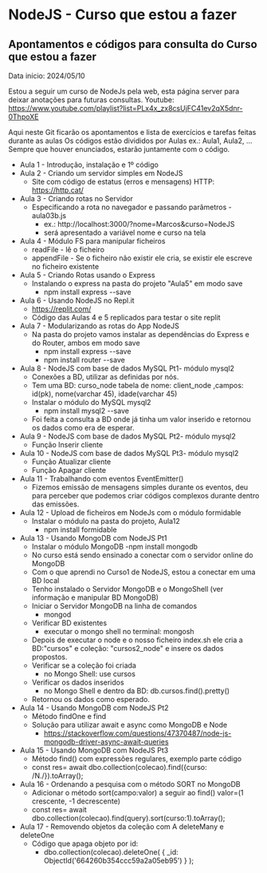 # NodeJS - Curso que estou a fazer


## Apontamentos e códigos para consulta do Curso que estou a fazer
Data início: 2024/05/10

Estou a seguir um curso de NodeJs pela web, esta página server para deixar anotações para futuras consultas.
Youtube: https://www.youtube.com/playlist?list=PLx4x_zx8csUjFC41ev2qX5dnr-0ThpoXE

Aqui neste Git ficarão os apontamentos e lista de exercícios e tarefas feitas durante as aulas
Os códigos estão divididos por Aulas ex.: Aula1, Aula2, ...
Sempre que houver enunciados, estarão juntamente com o código.

- Aula 1 - Introdução, instalação e 1º código
- Aula 2 - Criando um servidor simples em NodeJS
    - Site com código de estatus (erros e mensagens) HTTP: https://http.cat/
- Aula 3 - Criando rotas no Servidor
    - Especificando a rota no navegador e passando parâmetros - aula03b.js
        - ex.: http://localhost:3000/?nome=Marcos&curso=NodeJS
        - será apresentado a variável nome e curso na tela
- Aula 4 - Módulo FS para manipular ficheiros
    - readFile - lê o ficheiro
    - appendFile - Se o ficheiro não existir ele cria, se existir ele escreve no ficheiro existente
- Aula 5 - Criando Rotas usando o Express
    - Instalando o express na pasta do projeto "Aula5" em modo save
        - npm install express --save
- Aula 6 - Usando NodeJS no Repl.it
    - https://replit.com/
    - Código das Aulas 4 e 5 replicados para testar o site replit
- Aula 7 - Modularizando as rotas do App NodeJS
    - Na pasta do projeto vamos instalar as dependências do Express e do Router, ambos em modo save
        - npm install express --save
        - npm install router --save
- Aula 8 - NodeJS com base de dados MySQL Pt1- módulo mysql2
    - Conexões a BD, utilizar as definidas por nós.
    - Tem uma BD: curso_node tabela de nome: client_node ,campos: id(pk), nome(varchar 45), idade(varchar 45)
    - Instalar o módulo do MySQL mysql2
        - npm install mysql2 --save
    - Foi feita a consulta a BD onde já tinha um valor inserido e retornou os dados como era de esperar.
- Aula 9 - NodeJS com base de dados MySQL Pt2- módulo mysql2
    - Função Inserir cliente
- Aula 10 - NodeJS com base de dados MySQL Pt3- módulo mysql2
    - Função Atualizar cliente
    - Função Apagar cliente
- Aula 11 - Trabalhando com eventos EventEmitter()
    - Fizemos emissão de mensagens simples durante os eventos, deu para perceber que podemos criar códigos complexos durante dentro das emissões.
- Aula 12 -  Upload de ficheiros em NodeJs com  o módulo formidable
    - Instalar o módulo na pasta do projeto, Aula12
        - npm install formidable
- Aula 13 - Usando MongoDB com NodeJS Pt1
    - Instalar o módulo MongoDB
        -npm install mongodb
    - No curso está sendo ensinado a conectar com o servidor online do MongoDB
    - Com o que aprendi no Curso1 de NodeJS, estou a conectar em uma BD local
    - Tenho instalado o Servidor MongoDB e o MongoShell (ver informação e manipular BD MongoDB)
    - Iniciar o Servidor MongoDB na linha de comandos
        - mongod
    - Verificar BD existentes
        - executar o mongo shell no terminal: mongosh
    - Depois de executar o node e o nosso ficheiro index.sh ele cria a BD:"cursos" e coleção: "cursos2_node" e insere os dados propostos.
    - Verificar se a coleção foi criada
        - no Mongo Shell: use cursos
    - Verificar os dados inseridos
        - no Mongo Shell e dentro da BD: db.cursos.find().pretty()
    - Retornou os dados como esperado.
- Aula 14 - Usando MongoDB com NodeJS Pt2
    - Método findOne e find
    - Solução para utilizar await e async como MongoDB e Node
        - https://stackoverflow.com/questions/47370487/node-js-mongodb-driver-async-await-queries
- Aula 15 - Usando MongoDB com NodeJS Pt3
    - Método find() com expressões regulares, exemplo parte código
    - const res= await dbo.collection(colecao).find({curso: /N./}).toArray();
- Aula 16 - Ordenando a pesquisa com o método SORT no MongoDB
    - Adicionar o método sort(campo:valor) a seguir ao find() valor=(1 crescente, -1 decrescente)
    - const res= await dbo.collection(colecao).find(query).sort(curso:1).toArray();
- Aula 17 - Removendo objetos da coleção com A deleteMany e deleteOne
    - Código que apaga objeto por id:
        - dbo.collection(colecao).deleteOne( { _id: ObjectId('664260b354ccc59a2a05eb95') } );